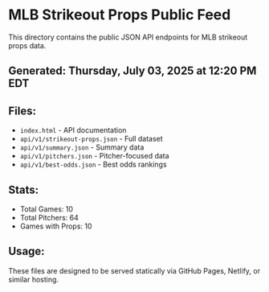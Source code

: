 # MLB Strikeout Props Public Feed

This directory contains the public JSON API endpoints for MLB strikeout props data.

## Generated: Thursday, July 03, 2025 at 12:20 PM EDT

## Files:
- `index.html` - API documentation
- `api/v1/strikeout-props.json` - Full dataset
- `api/v1/summary.json` - Summary data
- `api/v1/pitchers.json` - Pitcher-focused data  
- `api/v1/best-odds.json` - Best odds rankings

## Stats:
- Total Games: 10
- Total Pitchers: 64
- Games with Props: 10

## Usage:
These files are designed to be served statically via GitHub Pages, Netlify, or similar hosting.
